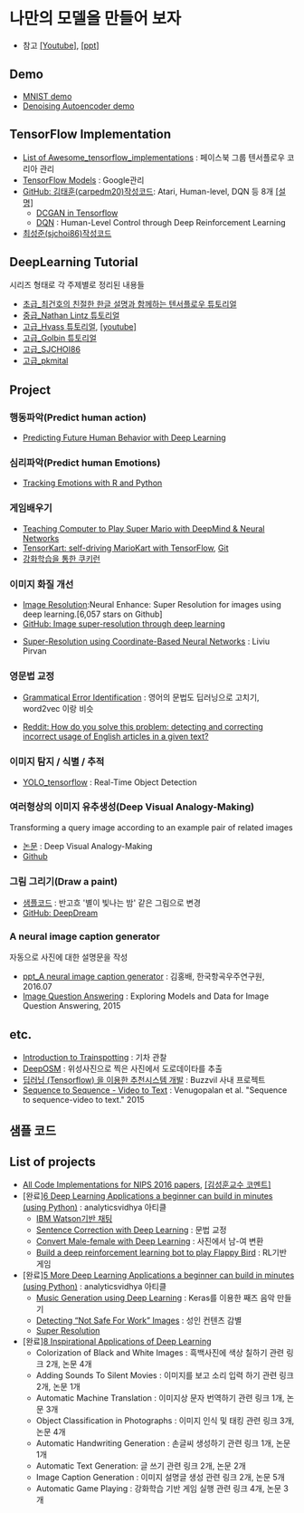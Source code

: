 # 나만의 모델을 만들어 보자
* 참고 [[Youtube]](https://www.youtube.com/watch?v=076pp-42unI),  [[ppt]](http://www.slideshare.net/carpedm20/ss-63116251)



## Demo
* [MNIST demo](http://cs.stanford.edu/people/karpathy/convnetjs/demo/mnist.html)
* [Denoising Autoencoder demo](http://cs.stanford.edu/people/karpathy/convnetjs/demo/autoencoder.html)


## TensorFlow Implementation
* [List of Awesome_tensorflow_implementations](https://github.com/TensorFlowKR/awesome_tensorflow_implementations/blob/master/README.md) : 페이스북 그룹 텐서플로우 코리아 관리
* [TensorFlow Models](https://github.com/tensorflow/models) : Google관리
* [GitHub: 김태훈(carpedm20)작성코드](https://github.com/carpedm20/deep-rl-tensorflow): Atari, Human-level, DQN 등 8개 [[설명]](http://fbsight.com/t/topic/2788)
  * [DCGAN in Tensorflow](https://github.com/carpedm20/DCGAN-tensorflow)
  * [DQN](https://github.com/devsisters/DQN-tensorflow) : Human-Level Control through Deep Reinforcement Learning
* [최성준(sjchoi86)작성코드](https://github.com/sjchoi86/)

## DeepLearning Tutorial
시리즈 형태로 각 주제별로 정리된 내용들
* [초급_최건호의 친절한 한글 설명과 함께하는 텐서플로우 튜토리얼](https://github.com/GunhoChoi/Kind_Tensorflow101/tree/master)
* [중급_Nathan Lintz 튜토리얼](https://github.com/nlintz/TensorFlow-Tutorials)
* [고급_Hvass 튜토리얼](https://github.com/Hvass-Labs/TensorFlow-Tutorials), [[youtube]](https://www.youtube.com/playlist?list=PL9Hr9sNUjfsmEu1ZniY0XpHSzl5uihcXZ)
* [고급_Golbin 튜토리얼](https://github.com/golbin/TensorFlow-Tutorials)
* [고급_SJCHOI86](https://github.com/sjchoi86/Tensorflow-101)
* [고급_pkmital](https://github.com/pkmital/tensorflow_tutorials)


## Project


### 행동파악(Predict human action)
* [Predicting Future Human Behavior with Deep Learning](http://www.kdnuggets.com/2016/09/predicting-future-human-behavior-deep-learning.html)

### 심리파악(Predict human Emotions)
* [Tracking Emotions with R and Python](https://www.r-bloggers.com/election-2016-tracking-emotions-with-r-and-python/)


### 게임배우기
* [Teaching Computer to Play Super Mario with DeepMind & Neural Networks](http://www.ehrenbrav.com/2016/08/teaching-your-computer-to-play-super-mario-bros-a-fork-of-the-google-deepmind-atari-machine-learning-project/?utm_source=mybridge&utm_medium=blog&utm_campaign=read_more)
* [TensorKart: self-driving MarioKart with TensorFlow](http://kevinhughes.ca/blog/tensor-kart), [Git](https://github.com/kevinhughes27/TensorKart)
* [강화학습을 통한 쿠키런](http://fbsight.com/t/dueling-network-double-q-learning-prioritized-experience-replay/3558)

### 이미지 화질 개선
* [Image Resolution](https://github.com/alexjc/neural-enhance?utm_source=mybridge&utm_medium=blog&utm_campaign=read_more):Neural Enhance: Super Resolution for images using deep learning.[6,057 stars on Github]
* [GitHub: Image super-resolution through deep learning](https://github.com/david-gpu/srez)
- [Super-Resolution using Coordinate-Based Neural Networks](http://liviu.me/blog/super-resolution-using-coordinates-networks) : Liviu Pirvan



### 영문법 교정
* [Grammatical Error Identification](https://arxiv.org/abs/1604.04677) : 영어의 문법도 딥러닝으로 고치기, word2vec 이랑 비슷
- [Reddit: How do you solve this problem: detecting and correcting incorrect usage of English articles in a given text?](https://www.reddit.com/r/MachineLearning/comments/5woras/d_how_do_you_solve_this_problem_detecting_and/)



### 이미지 탐지 / 식별 / 추적
* [YOLO_tensorflow](https://getpocket.com/a/read/1228390039) : Real-Time Object Detection


### 여러형상의 이미지 유추생성(Deep Visual Analogy-Making)
Transforming a query image according to an example pair of related images
* [논문](http://www-personal.umich.edu/~reedscot/nips2015.pdf) : Deep Visual Analogy-Making
* [Github](https://github.com/carpedm20/visual-analogy-tensorflow)



### 그림 그리기(Draw a paint)
* [샘플코드](https://www.analyticsvidhya.com/blog/2016/11/creating-an-artificial-artist-color-your-photos-using-neural-networks/) : 반고흐 '별이 빛나는 밤' 같은 그림으로 변경
* [GitHub: DeepDream](https://github.com/google/deepdream)

### A neural image caption generator
자동으로 사진에 대한 설명문을 작성
* [ppt_A neural image caption generator](http://www.slideshare.net/ssuser06e0c5/a-neural-image-caption-generator) : 김홍배, 한국항곡우주연구원, 2016.07
* [Image Question Answering](https://github.com/renmengye/imageqa-public) : Exploring Models and Data for Image Question Answering, 2015
## etc.
* [Introduction to Trainspotting](http://www.kdnuggets.com/2016/11/introduction-trainspotting.html) : 기차 관찰
* [DeepOSM](https://techstory.shma.so/deeposm-e50338b94029#.m7fuo0mcw) : 위성사진으로 찍은 사진에서 도로데이타를 추출
* [딥러닝 (Tensorflow) 을 이용한 추천시스템 개발](https://www.buzzvil.com/2017/02/22/buzzvil-techblog-tensorflow-deeplearning/) : Buzzvil 사내 프로젝트
* [Sequence to Sequence - Video to Text](http://vsubhashini.github.io/s2vt.html) : Venugopalan et al. "Sequence to sequence-video to text." 2015

## 샘플 코드

## List of projects
* [All Code Implementations for NIPS 2016 papers](https://cdn.ampproject.org/c/s/amp.reddit.com/r/MachineLearning/comments/5hwqeb/project_all_code_implementations_for_nips_2016/), [[김성훈교수 코멘트]](http://fbsight.com/t/nips2016/5386)
* [완료][6 Deep Learning Applications a beginner can build in minutes (using Python)](https://www.analyticsvidhya.com/blog/2017/02/6-deep-learning-applications-beginner-python/) : analyticsvidhya 아티클
  * [IBM Watson기반 채팅](https://console.ng.bluemix.net/registration/?target=/catalog/%3fcategory=watson)
  * [Sentence Correction with Deep Learning](http://atpaino.com/dtc.html) : 문법 교정
  * [Convert Male-female with Deep Learning](https://github.com/david-gpu/deep-makeover) : 사진에서 남-여 변환
  * [Build a deep reinforcement learning bot to play Flappy Bird](https://github.com/yenchenlin/DeepLearningFlappyBird) : RL기반 게임
* [완료][5 More Deep Learning Applications a beginner can build in minutes (using Python)](https://www.analyticsvidhya.com/blog/2017/02/5-deep-learning-applications-beginner-python/) : analyticsvidhya 아티클
  * [Music Generation using Deep Learning](https://deepjazz.io) : Keras를 이용한 째즈 음악 만들기
  * [Detecting “Not Safe For Work” Images](https://github.com/yahoo/open_nsfw) : 성인 컨텐츠 감별
  * [Super Resolution]()
* [완료][8 Inspirational Applications of Deep Learning](http://machinelearningmastery.com/inspirational-applications-deep-learning/)
  * Colorization of Black and White Images : 흑백사진에 색상 칠하기 관련 링크 2개, 논문 4개
  * Adding Sounds To Silent Movies : 이미지를 보고 소리 입력 하기 관련 링크 2개, 논문 1개
  * Automatic Machine Translation : 이미지상 문자 번역하기 관련 링크 1개, 논문 3개
  * Object Classification in Photographs : 이미지 인식 및 태킹 관련 링크 3개, 논문 4개
  * Automatic Handwriting Generation : 손글씨 생성하기 관련 링크 1개, 논문 1개
  * Automatic Text Generation: 글 쓰기 관련 링크 2개, 논문 2개
  * Image Caption Generation : 이미지 설명글 생성 관련 링크 2개, 논문 5개
  * Automatic Game Playing : 강화학습 기반 게임 실행 관련 링크 4개, 논문 3개

